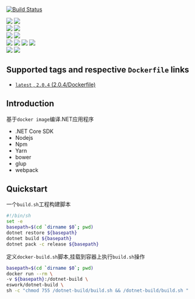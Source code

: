 [![Build Status](https://travis-ci.org/EsWork/docker-dotnet-build.svg?branch=master)](https://travis-ci.org/EsWork/docker-dotnet-build)  

[![](https://images.microbadger.com/badges/version/eswork/dotnet-build.svg)](https://microbadger.com/images/eswork/dotnet-build "Get your own version badge on microbadger.com") [![](https://images.microbadger.com/badges/image/eswork/dotnet-build.svg)](https://microbadger.com/images/eswork/dotnet-build "Get your own image badge on microbadger.com")  
[![](https://images.microbadger.com/badges/version/eswork/dotnet-build:1.1.1.svg)](https://microbadger.com/images/eswork/dotnet-build:1.1.1 "Get your own version badge on microbadger.com") [![](https://images.microbadger.com/badges/image/eswork/dotnet-build:1.1.1.svg)](https://microbadger.com/images/eswork/dotnet-build:1.1.1 "Get your own image badge on microbadger.com")  
[![](https://images.microbadger.com/badges/version/eswork/dotnet-build:1.1.2.svg)](https://microbadger.com/images/eswork/dotnet-build:1.1.2 "Get your own version badge on microbadger.com") [![](https://images.microbadger.com/badges/image/eswork/dotnet-build:1.1.2.svg)](https://microbadger.com/images/eswork/dotnet-build:1.1.2 "Get your own image badge on microbadger.com")  
[![](https://images.microbadger.com/badges/version/eswork/dotnet-build:2.0.0.svg)](https://microbadger.com/images/eswork/dotnet-build:2.0.0 "Get your own version badge on microbadger.com") [![](https://images.microbadger.com/badges/image/eswork/dotnet-build:2.0.0.svg)](https://microbadger.com/images/eswork/dotnet-build:2.0.0 "Get your own image badge on microbadger.com")
[![](https://images.microbadger.com/badges/version/eswork/dotnet-build:2.0.3.svg)](https://microbadger.com/images/eswork/dotnet-build:2.0.3 "Get your own version badge on microbadger.com") [![](https://images.microbadger.com/badges/image/eswork/dotnet-build:2.0.3.svg)](https://microbadger.com/images/eswork/dotnet-build:2.0.3 "Get your own image badge on microbadger.com")  
[![](https://images.microbadger.com/badges/version/eswork/dotnet-build:2.0.4.svg)](https://microbadger.com/images/eswork/dotnet-build:2.0.4 "Get your own version badge on microbadger.com") [![](https://images.microbadger.com/badges/image/eswork/dotnet-build:2.0.4.svg)](https://microbadger.com/images/eswork/dotnet-build:2.0.4 "Get your own image badge on microbadger.com")


Supported tags and respective `Dockerfile` links
---

- [`latest` , `2.0.4`  (2.0.4/Dockerfile)](https://github.com/EsWork/docker-dotnet-build/blob/master/Dockerfile)

Introduction
---

基于`docker image`编译.NET应用程序
- .NET Core SDK
- Nodejs
- Npm
- Yarn
- bower
- glup
- webpack

Quickstart
---

一个`build.sh`工程构建脚本

```bash
#!/bin/sh
set -e
basepath=$(cd `dirname $0`; pwd)
dotnet restore ${basepath}
dotnet build ${basepath}
dotnet pack -c release ${basepath}
```

定义`docker-build.sh`脚本,挂载到容器上执行`build.sh`操作

```bash
basepath=$(cd `dirname $0`; pwd)
docker run --rm \
-v ${basepath}:/dotnet-build \
eswork/dotnet-build \
sh -c "chmod 755 /dotnet-build/build.sh && /dotnet-build/build.sh "
```


